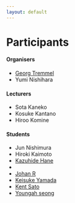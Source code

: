 ```yaml
---
layout: default
---
```


# Participants

#### Organisers
- [Georg Tremmel](georg/)
- Yumi Nishihara


####  Lecturers
- Sota Kaneko
- Kosuke Kantano
- Hiroo Komine

#### Students
- Jun Nishimura
- Hiroki Kaimoto
- [Kazuhide Hane](Kazuhide_Hane/)
- 
- [Johan R](johan/)
- [Keisuke Yamada](keisuke/)
- [Kent Sato](kent_sato/)
- [Youngah seong](youngah/)
